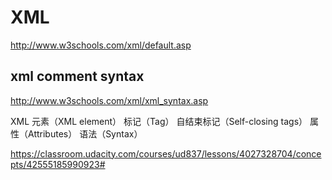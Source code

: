 # XML  

http://www.w3schools.com/xml/default.asp


## xml comment syntax  



http://www.w3schools.com/xml/xml_syntax.asp




XML 元素（XML element）
标记（Tag）
自结束标记（Self-closing tags）
属性（Attributes）
语法（Syntax）

https://classroom.udacity.com/courses/ud837/lessons/4027328704/concepts/42555185990923#


